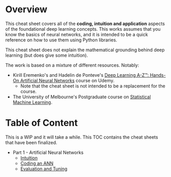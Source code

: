 # Overview

This cheat sheet covers all of the __coding, intuition and application__ aspects of the foundational deep learning concepts. 
This works assumes that you know the basics of neural networks, and it is intended to be a quick
reference on how to use them using Python libraries.

This cheat sheet does not explain the mathematical grounding behind deep learning (but does give some intuition).

The work is based on a mixture of different resources. Notably: 
- Kirill Eremenko's and Hadelin de Ponteve's 
[Deep Learning A-Z™: Hands-On Artificial Neural Networks](https://www.udemy.com/course/deeplearning/) course
on Udemy. 
    - Note that the cheat sheet is not intended to be a replacement for the course.
- The University of Melbourne's Postgraduate course on [Statistical Machine Learning](https://handbook.unimelb.edu.au/2020/subjects/comp90051).

# Table of Content

This is a WIP and it will take a while. This TOC contains the cheat sheets that have been finalized.
- Part 1 - Artificial Neural Networks
  - [Intuition](./notes/Part%201%20-%20Artificial%20Neural%20Networks%20(ANN)/1-intuition.md)
  - [Coding an ANN](./notes/Part%201%20-%20Artificial%20Neural%20Networks%20(ANN)/2-coding-an-ann.md)
  - [Evaluation and Tuning](./notes/Part%201%20-%20Artificial%20Neural%20Networks%20(ANN)/3-evaluating-and-tuning-an-ann.md)